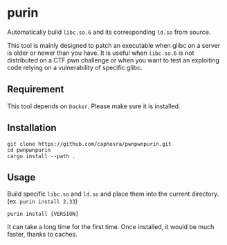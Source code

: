 # purin

Automatically build `libc.so.6` and its corresponding `ld.so` from source.

This tool is mainly designed to patch an executable when glibc on a server is older or newer than you have. It is useful when `libc.so.6` is not distributed on a CTF pwn challenge or when you want to test an exploiting code relying on a vulnerability of specific glibc.

## Requirement

This tool depends on `Docker`. Please make sure it is installed.

## Installation

```
git clone https://github.com/caphosra/pwnpwnpurin.git
cd pwnpwnpurin
cargo install --path .
```

## Usage

Build specific `libc.so` and `ld.so` and place them into the current directory. (ex. `purin install 2.33`)
```
purin install [VERSION]
```

It can take a long time for the first time. Once installed, it would be much faster, thanks to caches.
